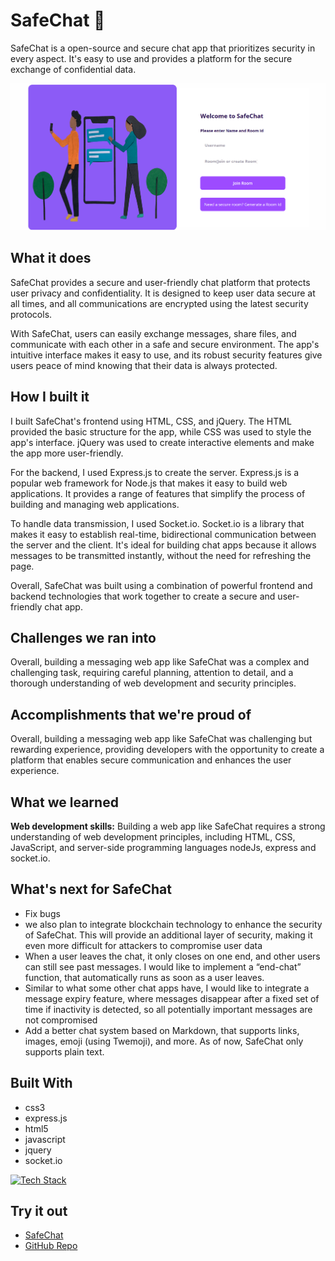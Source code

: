 # SafeChat 💬
SafeChat is a open-source and secure chat app that prioritizes security in every aspect. It's easy to use and provides a platform for the secure exchange of confidential data.

![Alt text](loginpage.png)

## **What it does**
SafeChat provides a secure and user-friendly chat platform that protects user privacy and confidentiality. It is designed to keep user data secure at all times, and all communications are encrypted using the latest security protocols.

With SafeChat, users can easily exchange messages, share files, and communicate with each other in a safe and secure environment. The app's intuitive interface makes it easy to use, and its robust security features give users peace of mind knowing that their data is always protected.

## **How I built it**
I built SafeChat's frontend using HTML, CSS, and jQuery. The HTML provided the basic structure for the app, while CSS was used to style the app's interface. jQuery was used to create interactive elements and make the app more user-friendly.

For the backend, I used Express.js to create the server. Express.js is a popular web framework for Node.js that makes it easy to build web applications. It provides a range of features that simplify the process of building and managing web applications.

To handle data transmission, I used Socket.io. Socket.io is a library that makes it easy to establish real-time, bidirectional communication between the server and the client. It's ideal for building chat apps because it allows messages to be transmitted instantly, without the need for refreshing the page.

Overall, SafeChat was built using a combination of powerful frontend and backend technologies that work together to create a secure and user-friendly chat app.

## Challenges we ran into
Overall, building a messaging web app like SafeChat was a complex and challenging task, requiring careful planning, attention to detail, and a thorough understanding of web development and security principles.

## Accomplishments that we're proud of
Overall, building a messaging web app like SafeChat was challenging but rewarding experience, providing developers with the opportunity to create a platform that enables secure communication and enhances the user experience.

## What we learned
**Web development skills:** Building a web app like SafeChat requires a strong understanding of web development principles, including HTML, CSS, JavaScript, and server-side programming languages nodeJs, express and socket.io.

## What's next for SafeChat
- Fix bugs
- we also plan to integrate blockchain technology to enhance the security of SafeChat. This will provide an additional layer of security, making it even more difficult for attackers to compromise user data
- When a user leaves the chat, it only closes on one end, and other users can still see past messages. I would like to implement a “end-chat” function, that automatically runs as soon as a user leaves.
- Similar to what some other chat apps have, I would like to integrate a message expiry feature, where messages disappear after a fixed set of time if inactivity is detected, so all potentially important messages are not compromised
- Add a better chat system based on Markdown, that supports links, images, emoji (using Twemoji), and more. As of now, SafeChat only supports plain text.

## **Built With**

- css3
- express.js
- html5
- javascript
- jquery
- socket.io

[![Tech Stack](https://skills.thijs.gg/icons?i=css,html,js,nodejs,jquery&theme=dark)](https://skills.thijs.gg)

## Try it out
- [SafeChat](https://safechat-dun.vercel.app/)
- [GitHub Repo](https://github.com/akashpanda122/SafeChat)
